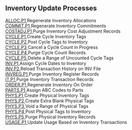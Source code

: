 ##  Inventory Update Processes

<PageHeader />

[ ALLOC.P1 ](ALLOC-P1/README.md) Regenerate Inventory Allocations   
[ COMMIT.P1 ](COMMIT-P1/README.md) Regenerate Inventory Commitments   
[ COSTADJ.P1 ](COSTADJ-P1/README.md) Purge Inventory Cost Adjustment Records   
[ CYCLE.P1 ](CYCLE-P1/README.md) Create Cycle Inventory Tags   
[ CYCLE.P2 ](CYCLE-P2/README.md) Post Cycle Tags to Inventory   
[ CYCLE.P3 ](CYCLE-P3/README.md) Cancel a Cycle Count in Progress   
[ CYCLE.P4 ](CYCLE-P4/README.md) Purge Cycle Count Records   
[ CYCLE.P5 ](CYCLE-P5/README.md) Delete a Range of Uncounted Cycle Tags   
[ INV.P1 ](INV-P1/README.md) Assign Cycle Dates to Inventory   
[ INV.P2 ](INV-P2/README.md) Reload Transaction History on INV File   
[ INVREG.P1 ](INVREG-P1/README.md) Purge Inventory Register Records   
[ IT.P1 ](IT-P1/README.md) Purge Inventory Transaction Records   
[ ORDER.P1 ](ORDER-P1/README.md) Regenerate Inventory On Order   
[ PARTS.P1 ](../../ENG-OVERVIEW/ENG-PROCESS/PARTS-P1/README.md) Assign ABC Codes to Parts   
[ PHYS.P1 ](PHYS-P1/README.md) Create Physical Inventory Tags   
[ PHYS.P2 ](PHYS-P2/README.md) Create Extra Blank Physical Tags   
[ PHYS.P3 ](PHYS-P3/README.md) Void a Range of Physical Tags   
[ PHYS.P4 ](PHYS-P4/README.md) Post Physical Tags to Inventory   
[ PHYS.P5 ](PHYS-P5/README.md) Purge Physical Inventory Records   
[ USAGE.P1 ](USAGE-P1/README.md) Update Usage Based on Inventory Transactions   
  
<badge text= "Version 8.10.57" vertical="middle" />

<PageFooter />
